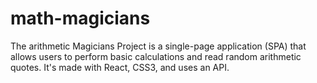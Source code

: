 # math-magicians
The arithmetic Magicians Project is a single-page application (SPA) that allows users to perform basic calculations and read random arithmetic quotes. It's made with React, CSS3, and uses an API.
